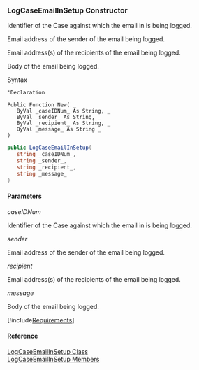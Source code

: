 ﻿### LogCaseEmailInSetup Constructor

Identifier of the Case against which the email in is being logged.

Email address of the sender of the email being logged.

Email address(s) of the recipients of the email being logged.

Body of the email being logged.

Syntax

```vbnet
'Declaration

Public Function New( _
   ByVal _caseIDNum_ As String, _
   ByVal _sender_ As String, _
   ByVal _recipient_ As String, _
   ByVal _message_ As String _
)
```

```csharp
public LogCaseEmailInSetup( 
   string _caseIDNum_,
   string _sender_,
   string _recipient_,
   string _message_
)
```

#### Parameters

_caseIDNum_

Identifier of the Case against which the email in is being logged.

_sender_

Email address of the sender of the email being logged.

_recipient_

Email address(s) of the recipients of the email being logged.

_message_

Body of the email being logged.

[!include[Requirements](../partials/requirements.md)]

#### Reference

[LogCaseEmailInSetup Class](FChoice.Toolkits.Clarify~FChoice.Toolkits.Clarify.Support.LogCaseEmailInSetup.md)  
[LogCaseEmailInSetup Members](FChoice.Toolkits.Clarify~FChoice.Toolkits.Clarify.Support.LogCaseEmailInSetup_members.md)